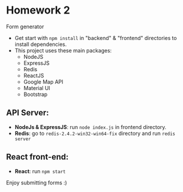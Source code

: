 # Homework 2
Form generator

* Get start with `npm install` in "backend" & "frontend" directories to install dependencies.
* This project uses these main packages:
    - NodeJS
    - ExpressJS
    - Redis
    - ReactJS
    - Google Map API
    - Material UI
    - Bootstrap

## API Server:

* **NodeJs & ExpressJS**: run `node index.js` in frontend directory.
* **Redis**: go to `redis-2.4.2-win32-win64-fix` directory and run `redis server`

## React front-end:

* **React**: run `npm start`


Enjoy submitting forms :)

